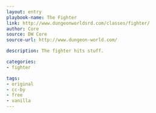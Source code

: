 ```yaml
---
layout: entry
playbook-name: The Fighter
link: http://www.dungeonworldsrd.com/classes/fighter/
author: Core
source: DW Core
source-url: http://www.dungeon-world.com/

description: The fighter hits stuff.

categories:
- fighter

tags:
- original
- cc-by
- free
- vanilla
---
```


